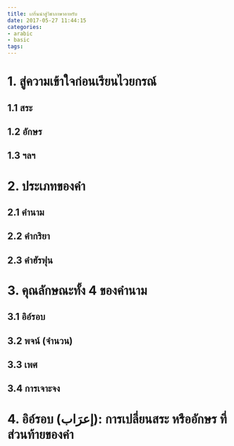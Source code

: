 ```yaml
---
title: เกริ่นนำสู่วิชาภาษาอาหรับ
date: 2017-05-27 11:44:15
categories: 
- arabic
- basic
tags:
---
```

# 1. สู่ความเข้าใจก่อนเรียนไวยกรณ์ 
## 1.1 สระ
## 1.2 อักษร
## 1.3 ฯลฯ
# 2. ประเภทของคำ
## 2.1 คำนาม
## 2.2 คำกริยา
## 2.3 คำฮัรฟุน
# 3. คุณลักษณะทั้ง 4 ของคำนาม
## 3.1 อิอ์รอบ
## 3.2 พจน์ (จำนวน)
## 3.3 เพศ
## 3.4 การเจาะจง
# 4. อิอ์รอบ (إعرَاب): การเปลี่ยนสระ หรืออักษร ที่ส่วนท้ายของคำ 
